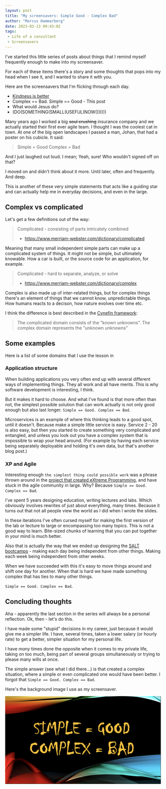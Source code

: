 ```yaml
---
layout: post
title: "My screensavers: Simple Good - Complex Bad"
author: "Marcus Hammarberg"
date: 2023-03-13 09:43:02
tags:
 - Life of a consultant
 - Screensavers
---
```


I've started this little series of posts about things that I remind myself frequently enough to make into my screensaver.

For each of these items there's a story and some thoughts that pops into my head when I see it, and I wanted to share it with you.

Here are the screensavers that I'm flicking through each day.

* [Kindness is better](http://www.marcusoft.net/2023/03/my-screensavers-kindness-is-better.html)
* Complex == Bad. Simple == Good - This post
* What would Jesus do?
* (DO(SOMETHING(SMALL(USEFUL(NOW())))))

<!-- excerpt-end -->

Many years ago I worked a big ~~soul crushing~~ insurance company and we actually started their first ever agile team. I thought I was the coolest cat in town. At one of the big open landscapes I passed a man, Johan, that had a poster on his cubicle. It said:

> Simple = Good
> Complex = Bad

And I just laughed out loud. I mean; Yeah, sure! Who wouldn't signed off on that?

I moved on and didn't think about it more. Until later, often and frequently. And deep.

This is another of these very simple statements that acts like a guiding star and can actually help me in everyday decisions, and even in the large.

## Complex vs complicated

Let's get a few definitions out of the way:

> Complicated - consisting of parts intricately combined
>
> * <https://www.merriam-webster.com/dictionary/complicated>

Meaning that many small independent simple parts can make up a complicated system of things. It might not be simple, but ultimately knowable. How a car is built, or the source code for an application, for example.

> Complicated - hard to separate, analyze, or solve
>
> * <https://www.merriam-webster.com/dictionary/complex>

Complex is also made up of inter-related things, but for complex things there's an element of things that we cannot know, unpredictable things. How humans reacts to a decison, how nature evolves over time etc.

I think the difference is best described in the [Cynefin framework](https://en.wikipedia.org/wiki/Cynefin_framework#Complicated):

> The complicated domain consists of the "known unknowns".
> The complex domain represents the "unknown unknowns"

## Some examples

Here is a list of some domains that I use the lesson in

### Application structure

When building applications you very often end up with several different ways of implementing things. They all work and all have merits. This is why software development is interesting, I think.

But it makes it hard to choose. And what I've found is that more often than not, the simplest possible solution that can work actually is not only good enough but also last longer. `Simple == Good. Complex == Bad`.

Microservices is an example of where this thinking leads to a good spot, until it doesn't. Because make a simple little service is easy. Service 2 - 20 is also easy, but then you started to create something very complicated and entangled, and unless you look out you have a complex system that is impossible to wrap your head around. (For example by having each service being separately deployable and holding it's own data, but that's another blog post.)

### XP and Agile

Interesting enough `the simplest thing could possible work` was a phrase thrown around in the [project that created eXtreme Programming](http://wiki.c2.com/?DoTheSimplestThingThatCouldPossiblyWork), and have stuck in the agile community in large. Why? Because `Simple == Good. Complex == Bad`.

I've spent 5 years designing education, writing lectures and labs. Which obviously involves rewrites of just about everything, many times. Because it turns out that not all people view the world as I did when I wrote the slides.

In these iterations I've often cursed myself for making the first version of the lab or lecture to large or encompassing too many topics. This is not a good way to learn. Bite-sized chunks of learning that you can put together in your mind is much better.

Also that is actually the way that we ended up designing the [SALT bootcamps](https://www.salt.study) - making each day being independent from other things. Making each week being independent from other weeks.

When we have succeeded with this it's easy to move things around and shift one day for another. When that is hard we have made something complex that has ties to many other things.

`Simple == Good. Complex == Bad`.

## Concluding thoughts

Aha - apparently the last section in the series will always be a personal reflection. Ok, then - let's do this.

I have made some "stupid" decisions in my career, just because it would give me a simpler life. I have, several times, taken a lower salary (or hourly rate) to get a better, simpler situation for my personal life.

I have *many* times done the opposite when it comes to my private life, taking on too much, being part of several groups simultaneously or trying to please many wills at once.

The simple answer (see what I did there...) is that created a complex situation, where a simple or even complicated one would have been better. I forgot that `Simple == Good. Complex == Bad`.

Here's the background image I use as my screensaver.

![Simple = Good. Complex = Bad](/img/backgrounds.003.png)
